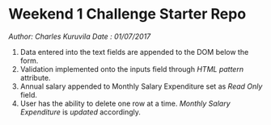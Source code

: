 # Weekend 1 Challenge Starter Repo

*Author: Charles Kuruvila*
*Date : 01/07/2017*

1. Data entered  into the text fields are appended to the DOM below the form.
2. Validation implemented onto the inputs field through *HTML pattern* attribute.
3. Annual salary appended to Monthly Salary Expenditure set as *Read Only* field.
4. User has the ability to delete one row at a time. *Monthly Salary Expenditure* is *updated* accordingly.
